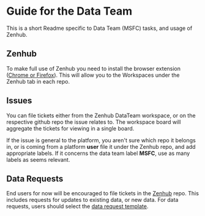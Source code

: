 # Guide for the Data Team

This is a short Readme specific to Data Team (MSFC) tasks, and usage of Zenhub.

## Zenhub

To make full use of Zenhub you need to install the browser extension ([Chrome or Firefox](https://help.zenhub.com/support/solutions/articles/43000507578-installing-the-zenhub-extension-for-cloud)). This will allow you to the Workspaces under the Zenhub tab in each repo.

## Issues

You can file tickets either from the Zenhub DataTeam workspace, or on the respective github repo the issue relates to. The workspace board will aggregate the tickets for viewing in a single board.

If the issue is general to the platform, you aren't sure which repo it belongs in, or is coming from a platform **user** file it under the Zenhub repo, and add appropriate labels. If it concerns the data team label **MSFC**, use as many labels as seems relevant.

## Data Requests

End users for now will be encouraged to file tickets in the [Zenhub](https://github.com/MAAP-Project/ZenHub/issues/new?template=data_request.md) repo. This includes requests for updates to existing data, or new data. For data requests, users should select the [data request template](https://github.com/MAAP-Project/ZenHub/issues/new?template=data_request.yaml).
